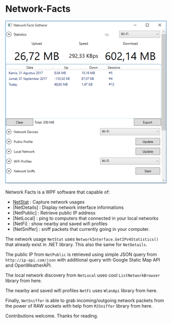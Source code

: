 # Network-Facts

![Screenshot](screenshot/Screenshot.png)

Network Facts is a WPF software that capable of:

- [NetStat](Network-Facts/NetStat.cs) : Capture network usages
- [NetDetails] : Display network interface informations
- [NetPublic] : Retrieve public IP address
- [NetLocal] : ping to computers that connected in your local networks
- [NetFi] : show nearby and saved wifi profiles
- [NetSniffer] : sniff packets that currently going in your computer.

The network usage `NetStat` uses `NetworkInterface.GetIPv4Statistics()` that already exist in .NET library. This also the same for `NetDetails`.

The public IP from `NetPublic` is retrieved using simple JSON query from `http://ip-api.com/json` with additional query with Google Static Map API and OpenWeatherAPI.

The local network discovery from `NetLocal` uses cool `ListNetworkBrowser` library from here.

The nearby and saved wifi profiles `NetFi` uses `WlanApi` library from here.

Finally, `NetSniffer` is able to grab incoming/outgoing network packets from the power of RAW sockets with help from `MJSniffer` library from here.

Contributions welcome. Thanks for reading.